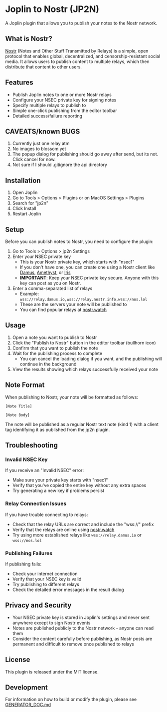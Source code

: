 # Joplin to Nostr (JP2N)

A Joplin plugin that allows you to publish your notes to the Nostr network.

## What is Nostr?

[Nostr](https://nostr.com/) (Notes and Other Stuff Transmitted by Relays) is a simple, open protocol that enables global, decentralized, and censorship-resistant social media. It allows users to publish content to multiple relays, which then distribute that content to other users.

## Features

- Publish Joplin notes to one or more Nostr relays
- Configure your NSEC private key for signing notes
- Specify multiple relays to publish to
- Simple one-click publishing from the editor toolbar
- Detailed success/failure reporting

## CAVEATS/known BUGS

1. Currently just one relay atm
2. No images to blossom yet
3. The popup dialog for publishing should go away after send, but its not. Click cancel for now.
4. Not sure if I should .gitignore the api directory

## Installation

1. Open Joplin
2. Go to Tools > Options > Plugins or on MacOS Settings > Plugins 
3. Search for "jp2n"
4. Click Install
5. Restart Joplin

## Setup

Before you can publish notes to Nostr, you need to configure the plugin:

1. Go to Tools > Options > jp2n Settings
2. Enter your NSEC private key
   - This is your Nostr private key, which starts with "nsec1"
   - If you don't have one, you can create one using a Nostr client like [Damus](https://damus.io/), [Amethyst](https://github.com/vitorpamplona/amethyst), or [Iris](https://iris.to/)
   - **IMPORTANT**: Keep your NSEC private key secure. Anyone with this key can post as you on Nostr.
3. Enter a comma-separated list of relays
   - Example: `wss://relay.damus.io,wss://relay.nostr.info,wss://nos.lol`
   - These are the servers your note will be published to
   - You can find popular relays at [nostr.watch](https://nostr.watch/)

## Usage

1. Open a note you want to publish to Nostr
2. Click the "Publish to Nostr" button in the editor toolbar (bullhorn icon)
3. Confirm that you want to publish the note
4. Wait for the publishing process to complete
   - You can cancel the loading dialog if you want, and the publishing will continue in the background
5. View the results showing which relays successfully received your note

## Note Format

When publishing to Nostr, your note will be formatted as follows:

```
[Note Title]

[Note Body]
```

The note will be published as a regular Nostr text note (kind 1) with a client tag identifying it as published from the jp2n plugin.

## Troubleshooting

### Invalid NSEC Key

If you receive an "Invalid NSEC" error:
- Make sure your private key starts with "nsec1"
- Verify that you've copied the entire key without any extra spaces
- Try generating a new key if problems persist

### Relay Connection Issues

If you have trouble connecting to relays:
- Check that the relay URLs are correct and include the "wss://" prefix
- Verify that the relays are online using [nostr.watch](https://nostr.watch/)
- Try using more established relays like `wss://relay.damus.io` or `wss://nos.lol`

### Publishing Failures

If publishing fails:
- Check your internet connection
- Verify that your NSEC key is valid
- Try publishing to different relays
- Check the detailed error messages in the result dialog

## Privacy and Security

- Your NSEC private key is stored in Joplin's settings and never sent anywhere except to sign Nostr events
- Notes are published publicly to the Nostr network - anyone can read them
- Consider the content carefully before publishing, as Nostr posts are permanent and difficult to remove once published to relays

## License

This plugin is released under the MIT license.

## Development

For information on how to build or modify the plugin, please see [GENERATOR_DOC.md](./GENERATOR_DOC.md)
